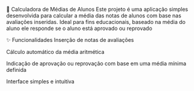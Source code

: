 📘 Calculadora de Médias de Alunos
Este projeto é uma aplicação simples desenvolvida para calcular a média das notas de alunos com base nas avaliações inseridas. Ideal para fins educacionais, baseado na média do aluno ele responde se o aluno está aprovado ou reprovado

✨ Funcionalidades
Inserção de notas de avaliações 

Cálculo automático da média aritmética

Indicação de aprovação ou reprovação com base em uma média mínima definida

Interface simples e intuitiva
